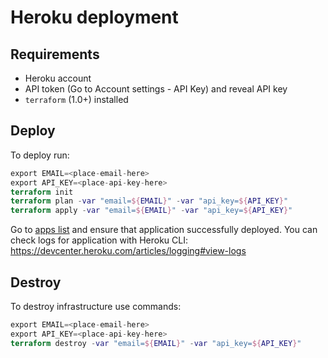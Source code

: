 # Heroku deployment

## Requirements

- Heroku account
- API token (Go to Account settings - API Key) and reveal API key
- `terraform` (1.0+) installed

## Deploy

To deploy run:

```terraform
export EMAIL=<place-email-here>
export API_KEY=<place-api-key-here>
terraform init
terraform plan -var "email=${EMAIL}" -var "api_key=${API_KEY}"
terraform apply -var "email=${EMAIL}" -var "api_key=${API_KEY}"
```

Go to [apps list](https://dashboard.heroku.com/apps) and ensure that application successfully deployed.
You can check logs for application with Heroku CLI: https://devcenter.heroku.com/articles/logging#view-logs

## Destroy

To destroy infrastructure use commands:

```terraform
export EMAIL=<place-email-here>
export API_KEY=<place-api-key-here>
terraform destroy -var "email=${EMAIL}" -var "api_key=${API_KEY}"
```
